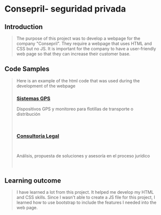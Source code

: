 # Consepril- seguridad privada

## Introduction

> The purpose of this project was to develop a webpage for the company "Consepril". They require a webpage that uses HTML and CSS but no JS. It is important for the company to have a user-friendly web page so that they can increase their customer base.

## Code Samples

> Here is an example of the html code that was used during the development of the webpage
>                       <div class="col">
                            <a class="" href="https://consepril.com/nuestros-servicios/" target="_blank">
                                <i aria-hidden="true" class=" "></i></a>
                            <h3 class="list-text1">
                                <a href="https://consepril.com/nuestros-servicios/" target="_blank">Sistemas GPS</a>
                            </h3>
                            <p class="list-text2">Dispositivos GPS y monitoreo para flotillas de transporte o distribución </p>    
                        </div>
                        <div class="col">
                            <a class="" href="https://consepril.com/nuestros-servicios/" target="_blank">
                                <i aria-hidden="true" class=""></i></a>
                            <h3 class="list-text1">
                                <a href="https://consepril.com/nuestros-servicios/" target="_blank">Consultoría Legal</a>
                            </h3>    
                            <p class="list-text2">Análisis, propuesta 
                                de soluciones y asesoría en el proceso jurídico</p>    
                        </div>
                    
                        
                        
  ## Learning outcome  
  
  > I have learned a lot from this project. It helped me develop my HTML and CSS skills.
  > Since I wasn't able to create a JS file for this project, I learned how to use bootstrap to include the features I needed into the web page.
                        
